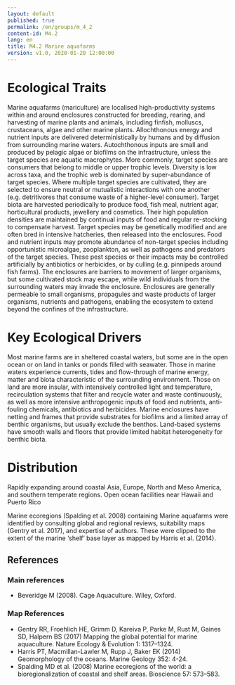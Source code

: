 ```yaml
---
layout: default
published: true
permalink: /en/groups/m_4_2
content-id: M4.2
lang: en
title: M4.2 Marine aquafarms
version: v1.0, 2020-01-20 12:00:00
---
```

# Ecological Traits
 
Marine aquafarms (mariculture) are localised high-productivity systems within and around enclosures constructed for breeding, rearing, and harvesting of marine plants and animals, including finfish, molluscs, crustaceans, algae and other marine plants. Allochthonous energy and nutrient inputs are delivered deterministically by humans and by diffusion from surrounding marine waters. Autochthonous inputs are small and produced by pelagic algae or biofilms on the infrastructure, unless the target species are aquatic macrophytes. More commonly, target species are consumers that belong to middle or upper trophic levels. Diversity is low across taxa, and the trophic web is dominated by super-abundance of target species. Where multiple target species are cultivated, they are selected to ensure neutral or mutualistic interactions with one another (e.g. detritivores that consume waste of a higher-level consumer). Target biota are harvested periodically to produce food, fish meal, nutrient agar, horticultural products, jewellery and cosmetics.  Their high population densities are maintained by continual inputs of food and regular re-stocking to compensate harvest. Target species may be genetically modified and are often bred in intensive hatcheries, then released into the enclosures. Food and nutrient inputs may promote abundance of non-target species including opportunistic microalgae, zooplankton, as well as pathogens and predators of the target species. These pest species or their impacts may be controlled artificially by antibiotics or herbicides, or by culling (e.g. pinnipeds around fish farms). The enclosures are barriers to movement of larger organisms, but some cultivated stock may escape, while wild individuals from the surrounding waters may invade the enclosure. Enclosures are generally permeable to small organisms, propagules and waste products of larger organisms, nutrients and pathogens, enabling the ecosystem to extend beyond the confines of the infrastructure.
 
# Key Ecological Drivers
 
Most marine farms are in sheltered coastal waters, but some are in the open ocean or on land in tanks or ponds filled with seawater. Those in marine waters experience currents, tides and flow-through of marine energy, matter and biota characteristic of the surrounding environment. Those on land are more insular, with intensively controlled light and temperature, recirculation systems that filter and recycle water and waste continuously, as well as more intensive anthropogenic inputs of food and nutrients, anti-fouling chemicals, antibiotics and herbicides. Marine enclosures have netting and frames that provide substrates for biofilms and a limited array of benthic organisms, but usually exclude the benthos. Land-based systems have smooth walls and floors that provide limited habitat heterogeneity for benthic biota.
 
# Distribution
 
Rapidly expanding around coastal Asia, Europe, North and Meso America, and southern temperate regions. Open ocean facilities near Hawaii and Puerto Rico

Marine ecoregions (Spalding et al. 2008) containing Marine aquafarms were identified by consulting global and regional reviews, suitability maps (Gentry et al. 2017), and expertise of authors. These were clipped to the extent of the marine ‘shelf’ base layer as mapped by Harris et al. (2014).

## References
### Main references
* Beveridge M (2008). Cage Aquaculture. Wiley, Oxford.
### Map References
* Gentry RR, Froehlich HE, Grimm D, Kareiva P, Parke M, Rust M, Gaines SD, Halpern BS (2017) Mapping the global potential for marine aquaculture. Nature Ecology & Evolution 1: 1317–1324.
* Harris PT, Macmillan-Lawler M, Rupp J, Baker EK (2014) Geomorphology of the oceans. Marine Geology 352: 4-24.
* Spalding MD et al. (2008) Marine ecoregions of the world: a bioregionalization of coastal and shelf areas. Bioscience 57: 573–583.
